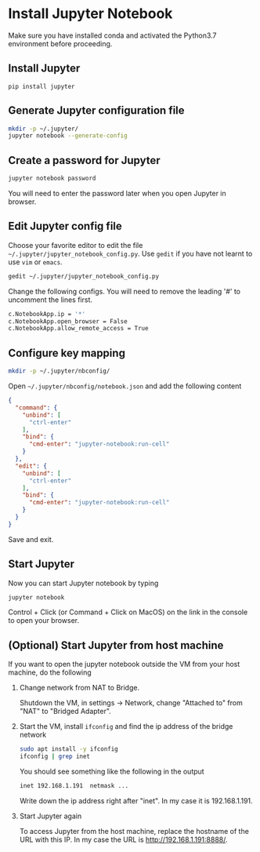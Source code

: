 # Install Jupyter Notebook
Make sure you have installed conda and activated the Python3.7 environment before proceeding.

## Install Jupyter
```
pip install jupyter
```

## Generate Jupyter configuration file
```bash
mkdir -p ~/.jupyter/
jupyter notebook --generate-config
```

## Create a password for Jupyter
```bash 
jupyter notebook password
```
You will need to enter the password later when you open Jupyter in browser.

## Edit Jupyter config file
Choose your favorite editor to edit the file `~/.jupyter/jupyter_notebook_config.py`.
Use `gedit` if you have not learnt to use `vim` or `emacs`. 
```bash
gedit ~/.jupyter/jupyter_notebook_config.py
```
Change the following configs. You will need to remove the leading '#' to uncomment the lines first.
```bash
c.NotebookApp.ip = '*'
c.NotebookApp.open_browser = False
c.NotebookApp.allow_remote_access = True
```

## Configure key mapping
```bash
mkdir -p ~/.jupyter/nbconfig/
```
Open `~/.jupyter/nbconfig/notebook.json` and add the following content
```json
{
  "command": {
    "unbind": [
      "ctrl-enter"
    ],
    "bind": {
      "cmd-enter": "jupyter-notebook:run-cell"
    }
  },
  "edit": {
    "unbind": [
      "ctrl-enter"
    ],
    "bind": {
      "cmd-enter": "jupyter-notebook:run-cell"
    }
  }
}
```
Save and exit.

## Start Jupyter
Now you can start Jupyter notebook by typing
```bash
jupyter notebook
```
Control + Click (or Command + Click on MacOS) on the link in the console to open your browser.

## (Optional) Start Jupyter from host machine
If you want to open the jupyter notebook outside the VM from your host machine, do the following
1. Change network from NAT to Bridge. 

    Shutdown the VM, in settings -> Network, change "Attached to" from "NAT" to "Bridged Adapter". 
2. Start the VM, install `ifconfig` and find the ip address of the bridge network
    ```bash
    sudo apt install -y ifconfig
    ifconfig | grep inet
    ```
    You should see something like the following in the output
    ```bash
    inet 192.168.1.191  netmask ...
    ```
    Write down the ip address right after "inet". In my case it is 192.168.1.191. 
3. Start Jupyter again

    To access Jupyter from the host machine, replace the hostname of the URL with this IP. 
    In my case the URL is http://192.168.1.191:8888/.
